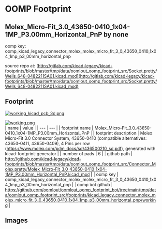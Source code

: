 # OOMP Footprint  
## Molex_Micro-Fit_3.0_43650-0410_1x04-1MP_P3.00mm_Horizontal_PnP  by none  
  
oomp key: oomp_kicad_legacy_connector_molex_molex_micro_fit_3_0_43650_0410_1x04_1mp_p3_00mm_horizontal_pnp  
  
source repo at: [http://gitlab.com/kicad-legacy/kicad-footprints/blob/master/tmp/data/oomlout_oomp_footprint_src/Socket.pretty/Wells_648-0482211SA01.kicad_mod](http://gitlab.com/kicad-legacy/kicad-footprints/blob/master/tmp/data/oomlout_oomp_footprint_src/Socket.pretty/Wells_648-0482211SA01.kicad_mod)  
## Footprint  
  
[![working_kicad_pcb_3d.png](working_kicad_pcb_3d_600.png)](working_kicad_pcb_3d.png)  
  
[![working.png](working_600.png)](working.png)  
| name | value | 
| --- | --- | 
| footprint name | Molex_Micro-Fit_3.0_43650-0410_1x04-1MP_P3.00mm_Horizontal_PnP | 
| footprint description | Molex Micro-Fit 3.0 Connector System, 43650-0410 (compatible alternatives: 43650-0411, 43650-0409), 4 Pins per row (https://www.molex.com/pdm_docs/sd/436500210_sd.pdf), generated with kicad-footprint-generator | 
| number of pads | 6 | 
| github path | http://github.com/kicad-legacy/kicad-footprints/blob/master/tmp/data/oomlout_oomp_footprint_src/Connector_Molex.pretty/Molex_Micro-Fit_3.0_43650-0410_1x04-1MP_P3.00mm_Horizontal_PnP.kicad_mod | 
| oomp key | oomp_kicad_legacy_connector_molex_molex_micro_fit_3_0_43650_0410_1x04_1mp_p3_00mm_horizontal_pnp | 
| oomp bot github | https://github.com/oomlout/oomlout_oomp_footprint_bot/tree/main/tmp/data/oomlout_oomp_footprint_src/footprints/kicad_legacy_connector_molex_molex_micro_fit_3_0_43650_0410_1x04_1mp_p3_00mm_horizontal_pnp/working | 
## Images  

